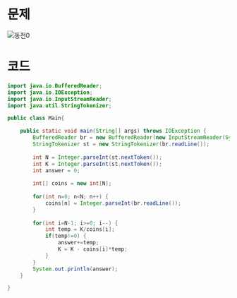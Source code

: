 # 문제 
![동전0](https://user-images.githubusercontent.com/78357979/132221238-5f4e77f0-4280-4728-9ed3-d862726a09f4.jpg)

# 코드
```java
import java.io.BufferedReader;
import java.io.IOException;
import java.io.InputStreamReader;
import java.util.StringTokenizer;

public class Main{

	public static void main(String[] args) throws IOException {
		BufferedReader br = new BufferedReader(new InputStreamReader(System.in));
		StringTokenizer st = new StringTokenizer(br.readLine());
		
		int N = Integer.parseInt(st.nextToken());
		int K = Integer.parseInt(st.nextToken());
		int answer = 0;
		
		int[] coins = new int[N];
		
		for(int n=0; n<N; n++) {
			coins[n] = Integer.parseInt(br.readLine());
		}
		
		for(int i=N-1; i>=0; i--) {
			int temp = K/coins[i];
			if(temp!=0) {
				answer+=temp;
				K = K - coins[i]*temp;
			}
		}
		System.out.println(answer);
	}

}
```
